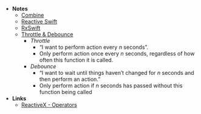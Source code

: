 - **Notes**
	- [Combine](../Apple%20Technologies/Apple%20Platform%20Frameworks/Combine.md)
	- [Reactive Swift](../Swift/Swift%20Notes/Reactive%20Swift.md)
	- [RxSwift](../Swift/Swift%20Notes/RxSwift.md)
	- [Throttle & Debounce](https://devsign.co/notes/throttle-and-debounce)
		- *Throttle*
			- “I want to perform action every $n$ seconds”.
			- Only perform action once every $n$ seconds, regardless of how often this function it is called.
		- *Debounce*
			- “I want to wait until things haven’t changed for $n$ seconds and then perform an action.”
			- Only perform action if $n$ seconds has passed without this function being called
- **Links**
	- [ReactiveX - Operators](https://reactivex.io/documentation/operators.html)